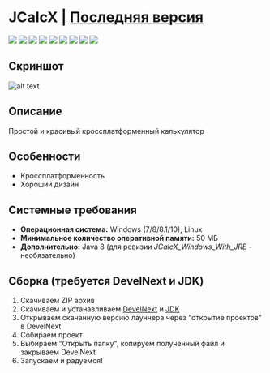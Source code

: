 # JCalcX | [Последняя версия](https://github.com/Zalexanninev15/JCalcX/releases/latest)

[![](https://img.shields.io/badge/OS-Windows-blue?logo=windows)](https://github.com/Zalexanninev15/JCalcX)
[![](https://img.shields.io/badge/OS-Linux-ligthgreen?logo=linux)](https://github.com/Zalexanninev15/JCalcX)
[![](https://img.shields.io/github/v/release/Zalexanninev15/JCalcX)](https://github.com/Zalexanninev15/JCalcX/releases/latest)
[![](https://img.shields.io/github/downloads/Zalexanninev15/JCalcX/total.svg)](https://github.com/Zalexanninev15/JCalcX/releases)
[![](https://img.shields.io/github/last-commit/Zalexanninev15/JCalcX)](https://github.com/Zalexanninev15/JCalcX/commits/master)
[![](https://img.shields.io/badge/license-GPLv3-ligthgreen.svg)](LICENSE)
[![](https://img.shields.io/badge/donate-QIWI-FF8C00.svg)](https://qiwi.com/n/ZALEXANNINEV15)
[![](https://img.shields.io/badge/donate-YooMoney-8B3FFD.svg)](https://yoomoney.ru/to/410015106319420)
[![](https://img.shields.io/badge/DevelHub-JCalcX-blue)](https://hub.develnext.org/project/JdJoHCAPCmwu)

## Скриншот
![alt text](https://i.imgur.com/PGtiz3Q.jpg)

## Описание
Простой и красивый кроссплатформенный калькулятор

## Особенности
* Кроссплатформенность
* Хороший дизайн

## Системные требования
* **Операционная система:** Windows (7/8/8.1/10), Linux
* **Минимальное количество оперативной памяти:** 50 МБ
* **Дополнительно:** Java 8 (для ревизии *JCalcX_Windows_With_JRE* - необязательно) 

## Сборка (требуется DevelNext и JDK)
1. Скачиваем ZIP архив
2. Скачиваем и устанавливаем [DevelNext](https://github.com/jphp-group/develnext/releases) и [JDK](https://www.oracle.com/technetwork/java/javase/downloads/2133151)
3. Открываем скачанную версию лаунчера через "открытие проектов" в DevelNext
4. Собираем проект 
5. Выбираем "Открыть папку", копируем полученный файл и закрываем DevelNext
6. Запускаем и радуемся!
